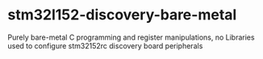 # stm32l152-discovery-bare-metal
Purely bare-metal C programming and register manipulations, no Libraries used to configure stm32152rc discovery board peripherals

